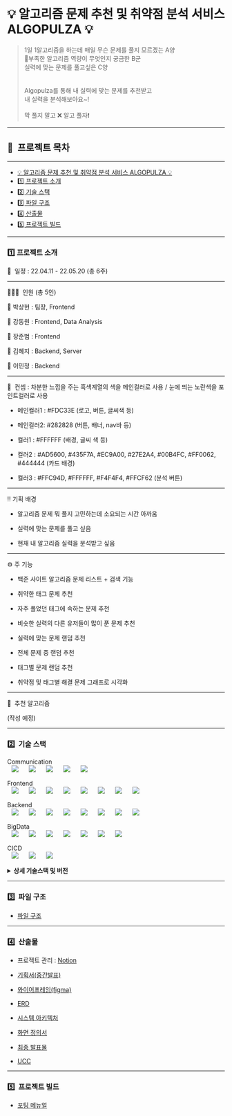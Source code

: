 # 💡 알고리즘 문제 추천 및 취약점 분석 서비스 ALGOPULZA 💡

> 1일 1알고리즘을 하는데 매일 무슨 문제를 풀지 모르겠는 A양 <br>
> 부족한 알고리즘 역량이 무엇인지 궁금한 B군 <br>
> 실력에 맞는 문제를 풀고싶은 C양 <br>
> <br>
>  <br>
> Algopulza를 통해 내 실력에 맞는 문제를 추천받고 <br>
> 내 실력을 분석해보아요~! <br>
> <br>
> 막 풀지 말고 ❌  알고 풀자❗️<br>

---

## 📎   프로젝트 목차

---

- [💡 알고리즘 문제 추천 및 취약점 분석 서비스 ALGOPULZA 💡](#💡-알고리즘-문제-추천-및-취약점-분석-서비스-ALGOPULZA-💡)
- [1️⃣ 프로젝트 소개](#1️⃣-프로젝트-소개)
- [2️⃣ 기술 스택](#2️⃣-기술-스택)
- [3️⃣ 파일 구조](#3️⃣-파일-구조)
- [4️⃣ 산출물](#4️⃣-산출물)
- [5️⃣ 프로젝트 빌드](#5️⃣-프로젝트-빌드)

---

### 1️⃣ 프로젝트 소개

📆  일정 : 22.04.11 - 22.05.20 (총 6주)

- - - - - - - - - - - - - - - - - - - - - - - - - - - - - -

👨‍👨‍👦‍  인원 (총 5인)

🧑 박상현 : 팀장, Frontend

🧑 강동원 : Frontend, Data Analysis

🧑 장준범 : Frontend

👩 김혜지 : Backend, Server

👩 이민정 : Backend 

- - - - - - - - - - - - - - - - - - - - - - - - - - - - - -

🎨  컨셉 : 차분한 느낌을 주는 흑색계열의 색을 메인컬러로 사용 / 눈에 띄는 노란색을 포인트컬러로 사용

- 메인컬러1 : #FDC33E (로고, 버튼, 글씨색 등)

- 메인컬러2: #282828 (버튼, 배너, nav바 등)

- 컬러1 : #FFFFFF (배경, 글씨 색 등)

- 컬러2 : #AD5600, #435F7A, #EC9A00, #27E2A4, #00B4FC, #FF0062, #444444  (카드 배경)

- 컬러3 : #FFC94D, #FFFFFF, #F4F4F4, #FFCF62 (분석 버튼)

- - - - - - - - - - - - - - - - - - - - - - - - - - - - - -

‼️  기획 배경 

- 알고리즘 문제 뭐 풀지 고민하는데 소요되는 시간 아까움

- 실력에 맞는 문제를 풀고 싶음

- 현재 내 알고리즘 실력을 분석받고 싶음

- - - - - - - - - - - - - - - - - - - - - - - - - - - - - -

⚙️  주 기능

- 백준 사이트 알고리즘 문제 리스트 + 검색 기능

- 취약한 태그 문제 추천

- 자주 풀었던 태그에 속하는 문제 추천

- 비슷한 실력의 다른 유저들이 많이 푼 문제 추천

- 실력에 맞는 문제 랜덤 추천

- 전체 문제 중 랜덤 추천

- 태그별 문제 랜덤 추천

- 취약점 및 태그별 해결 문제 그래프로 시각화

- - - - - - - - - - - - - - - - - - - - - - - - - - - - - -

🧐  추천 알고리즘 

 (작성 예정)

---

### 2️⃣  기술 스택
Communication <br/>
<img src="https://img.shields.io/badge/Jira-0052CC?style=for-the-badge&logo=JiraSoftware&logoColor=white" style="height : auto; margin-left : 10px; margin-right : 10px;"/>
<img src="https://img.shields.io/badge/GitLab-FC6D26?style=for-the-badge&logo=GitLab&logoColor=white" style="height : auto; margin-left : 10px; margin-right : 10px;"/>
<img src="https://img.shields.io/badge/Mattermost-0058CC?style=for-the-badge&logo=Mattermost&logoColor=white" style="height : auto; margin-left : 10px; margin-right : 10px;"/>
<img src="https://img.shields.io/badge/Notion-000000?style=for-the-badge&logo=Notion&logoColor=white" style="height : auto; margin-left : 10px; margin-right : 10px;"/>
<img src="https://img.shields.io/badge/Figma-F24E1E?style=for-the-badge&logo=Figma&logoColor=white" style="height : auto; margin-left : 10px; margin-right : 10px;"/>

Frontend <br/>
<img src="https://img.shields.io/badge/Visual Studio Code-007ACC?style=for-the-badge&logo=Visual Studio Code&logoColor=white" style="height : auto; margin-left : 10px; margin-right : 10px;"/>
<img src="https://img.shields.io/badge/HTML5-E34F26?style=for-the-badge&logo=HTML5&logoColor=white" style="height : auto; margin-left : 10px; margin-right : 10px;"/>
<img src="https://img.shields.io/badge/CSS3-1572B6?style=for-the-badge&logo=CSS3&logoColor=white" style="height : auto; margin-left : 10px; margin-right : 10px;"/>
<img src="https://img.shields.io/badge/TypeScript-3178C6?style=for-the-badge&logo=TypeScript&logoColor=white" style="height : auto; margin-left : 10px; margin-right : 10px;"/>
<img src="https://img.shields.io/badge/Next.js-000000?style=for-the-badge&logo=Next.js&logoColor=white" style="height : auto; margin-left : 10px; margin-right : 10px;"/>
<img src="https://img.shields.io/badge/React-61DAFB?style=for-the-badge&logo=React&logoColor=white" style="height : auto; margin-left : 10px; margin-right : 10px;"/>
<img src="https://img.shields.io/badge/styled-components-DB7093?style=for-the-badge&logo=styled-components&logoColor=white" style="height : auto; margin-left : 10px; margin-right : 10px;"/>
<img src="https://img.shields.io/badge/MUI-007FFF?style=for-the-badge&logo=MUI&logoColor=white" style="height : auto; margin-left : 10px; margin-right : 10px;"/>

Backend <br/>
<img src="https://img.shields.io/badge/IntelliJ-000000?style=for-the-badge&logo=IntelliJ&logoColor=white" style="height : auto; margin-left : 10px; margin-right : 10px;"/>
<img src="https://img.shields.io/badge/Java-007396?style=for-the-badge&logo=Java&logoColor=white" style="height : auto; margin-left : 10px; margin-right : 10px;"/>
<img src="https://img.shields.io/badge/Spring Boot-6DB33F?style=for-the-badge&logo=Spring Boot&logoColor=white" style="height : auto; margin-left : 10px; margin-right : 10px;"/>
<img src="https://img.shields.io/badge/Swagger-85EA2D?style=for-the-badge&logo=Swagger&logoColor=white" style="height : auto; margin-left : 10px; margin-right : 10px;"/>
<img src="https://img.shields.io/badge/JSON Web Tokens-000000?style=for-the-badge&logo=JSON Web Tokens&logoColor=white" style="height : auto; margin-left : 10px; margin-right : 10px;"/>
<img src="https://img.shields.io/badge/Spring Security-6DB33F?style=for-the-badge&logo=Spring Security&logoColor=white" style="height : auto; margin-left : 10px; margin-right : 10px;"/>
<img src="https://img.shields.io/badge/Gradle-02303A?style=for-the-badge&logo=Gradle&logoColor=white" style="height : auto; margin-left : 10px; margin-right : 10px;"/>
<img src="https://img.shields.io/badge/MySQL-4479A1?style=for-the-badge&logo=MySQL&logoColor=white" style="height : auto; margin-left : 10px; margin-right : 10px;"/>

BigData <br/>
<img src="https://img.shields.io/badge/Python-3776AB?style=for-the-badge&logo=Python&logoColor=white" style="height : auto; margin-left : 10px; margin-right : 10px;"/>
<img src="https://img.shields.io/badge/Flask-000000?style=for-the-badge&logo=Flask&logoColor=white" style="height : auto; margin-left : 10px; margin-right : 10px;"/>
<img src="https://img.shields.io/badge/NumPy-013243?style=for-the-badge&logo=NumPy&logoColor=white" style="height : auto; margin-left : 10px; margin-right : 10px;"/>
<img src="https://img.shields.io/badge/pandas-150458?style=for-the-badge&logo=pandas&logoColor=white" style="height : auto; margin-left : 10px; margin-right : 10px;"/>
<img src="https://img.shields.io/badge/scikit-learn-F7931E?style=for-the-badge&logo=scikit-learn&logoColor=white" style="height : auto; margin-left : 10px; margin-right : 10px;"/>
<img src="https://img.shields.io/badge/SciPy-8CAAE6?style=for-the-badge&logo=SciPy&logoColor=white" style="height : auto; margin-left : 10px; margin-right : 10px;"/>
<img src="https://img.shields.io/badge/MongoDB-47A248?style=for-the-badge&logo=MongoDB&logoColor=white" style="height : auto; margin-left : 10px; margin-right : 10px;"/>

CICD <br/>
<img src="https://img.shields.io/badge/Amazon AWS-232F3E?style=for-the-badge&logo=Amazon AWS&logoColor=white" style="height : auto; margin-left : 10px; margin-right : 10px;"/>
<img src="https://img.shields.io/badge/Docker-2496ED?style=for-the-badge&logo=Docker&logoColor=white" style="height : auto; margin-left : 10px; margin-right : 10px;"/>
<img src="https://img.shields.io/badge/NGINX-009639?style=for-the-badge&logo=NGINX&logoColor=white" style="height : auto; margin-left : 10px; margin-right : 10px;"/>
<br/>
<details><summary> <b> 상세 기술스택 및 버전</b> </summary>

|     구분     |      기술스택     |     버전   |
|--------------| ------------------|------------|
| 이슈관리      | Jira              | \-         |
| 형상관리      | Gitlab            | \-         |
| 커뮤니케이션  | Mattermost        | \-         |
|              | Gathertown        | \-         |
|              | Notion            | \-         |
|              | Figma             | \-         |
| OS           | Window10          | \-         |
|              | Mac               | \-         |
| IDE          | IntelliJ          | \-         |
|              | Visual Studio Code| 1.67.1     |
| Frontend     | HTML5             | \-         |
|              | CSS3              | \-         |
|              | TypeScript        | 4.6.3      |
|              | Next.js           | 12.1.5     |
|              | React             | 18.0.8     |
|              | Recoil            | 0.7.2      |
|              | styled-components | 5.3.5      |
|              | apexcharts        | 3.35.0     |
|              | slick-carousel    | 1.8.1      |
|              | mui/material      | 5.6.3      |
| Backend      | Java              | 11         |
|              | SpringBoot        | 2.6.x      |
|              | Swagger           | 3.x.x      |
|              | QueryDsl-JPA      | 5.x.x      |
|              | JWT               | 0.9.       |
|              | Lombok            | \-         |
|              | Security          | 2.5.5      |
|              | Validation        | 2.6.2      |
|              | AWS               | 2.2.6      |
|              | Gradle            | 7.4.2      |
| BigData      | Python            | 3.9.6      |
|              | Flask             | 2.1.1      |
|              | Numpy             | 1.22.3     |
|              | Pandas            | 1.4.2      |
|              | Scikit-learn      | 1.0.2      |
|              | Scipy             | 1.8.0      |
|              | Sklearn           | 0.0        |
| Database     | MySQL Workbench   | 8.0.x      |
|              | Mongo DB          | \-         |
|              | AWS S3            | \-         |
|              | AWS RDS           | \-         |
| CI/CD        | AWS EC2           | \-         |
|              | Jenkins           | \-         |
|              | Docker            | \-         |
|              | Ngnix             | \-         |

</details>

---

### 3️⃣  파일 구조

- [파일 구조](https://2dend.notion.site/AlgoPulza-ec55f81336584d8a95cba93d540c8c9f)

---

### 4️⃣  산출물

- 프로젝트 관리 : [Notion](https://2dend.notion.site/b02854c5d8d04c6eaeac11b767be14a3)

- [기획서(중간발표)](https://lab.ssafy.com/s06-final/S06P31A408/-/blob/develop/exec/%EA%B8%B0%ED%9A%8D%EC%84%9C(%EC%A4%91%EA%B0%84%EB%B0%9C%ED%91%9C)/algopulza_%E1%84%8C%E1%85%AE%E1%86%BC%E1%84%80%E1%85%A1%E1%86%AB%E1%84%87%E1%85%A1%E1%86%AF%E1%84%91%E1%85%AD.pdf)

- [와이어프레임(figma)](https://www.figma.com/file/dKmIaVcWei43K9BTvlIFg6/SSAFY_3rd_%EC%95%8C%EA%B3%A0%ED%92%80%EC%9E%90?node-id=0%3A1)

- [ERD](https://lab.ssafy.com/s06-final/S06P31A408/-/blob/develop/exec/DB_dump/algopulza_erd.png)
- [시스템 아키텍처](https://lab.ssafy.com/s06-final/S06P31A408/-/blob/develop/exec/%EC%8B%9C%EC%8A%A4%ED%85%9C%EC%95%84%ED%82%A4%ED%85%8D%EC%B3%90/system_architecture.png)
- [화면 정의서]()

- [최종 발표물]()

- [UCC](https://www.youtube.com/watch?v=pg8k7BAyT4M)

---

### 5️⃣  프로젝트 빌드

- [포팅 메뉴얼](https://lab.ssafy.com/s06-final/S06P31A408/-/blob/develop/exec/%ED%8F%AC%ED%8C%85%EB%A9%94%EB%89%B4%EC%96%BC/%ED%8F%AC%ED%8C%85_%EB%A9%94%EB%89%B4%EC%96%BC.pdf)
